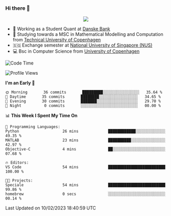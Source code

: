 ### Hi there 👋

<p align="center">
  <img src="https://media4.giphy.com/media/3ohzdKy5Z8TChSDuiA/giphy.gif?cid=ecf05e47r69cojk56gup9q8mep9liy48s94dn2uxsfh6fv39&rid=giphy.gif&ct=g" />
</p>

* 🏦 Working as a Student Quant at [Danske Bank](https://danskebank.dk)
* 🧮 Studying towards a MSC in Mathematical Modelling and Computation from [Technical University of Copenhagen](https://www.dtu.dk)
* 🇸🇬 Exchange semester at [National University of Singapore (NUS)](https://www.nus.edu.sg)
* 💻 Bsc in Computer Science from [University of Copenhagen](https://www.ku.dk/english/)


<!--START_SECTION:waka-->
![Code Time](http://img.shields.io/badge/Code%20Time-115%20hrs%2018%20mins-blue)

![Profile Views](http://img.shields.io/badge/Profile%20Views-0-blue)

**I'm an Early 🐤** 

```text
🌞 Morning       36 commits       █████████░░░░░░░░░░░░░░░░   35.64 % 
🌆 Daytime       35 commits       ████████░░░░░░░░░░░░░░░░░   34.65 % 
🌃 Evening       30 commits       ███████░░░░░░░░░░░░░░░░░░   29.70 % 
🌙 Night          0 commits       ░░░░░░░░░░░░░░░░░░░░░░░░░   00.00 % 

```


📊 **This Week I Spent My Time On** 

```text
💬 Programming Languages: 
Python                   26 mins             ████████████░░░░░░░░░░░░░   49.35 % 
MATLAB                   23 mins             ██████████░░░░░░░░░░░░░░░   42.97 % 
Objective-C              4 mins              ██░░░░░░░░░░░░░░░░░░░░░░░   07.68 % 

🔥 Editors: 
VS Code                  54 mins             █████████████████████████   100.00 % 

🐱‍💻 Projects: 
Speciale                 54 mins             █████████████████████████   99.86 % 
homebrew                 0 secs              ░░░░░░░░░░░░░░░░░░░░░░░░░   00.14 % 

```


 Last Updated on 10/02/2023 18:40:59 UTC
<!--END_SECTION:waka-->
